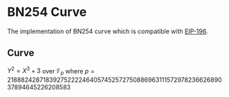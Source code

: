 # BN254 Curve
The implementation of BN254 curve which is compatible with [EIP-196](https://eips.ethereum.org/EIPS/eip-196).

## Curve

$Y^2=X^3+3$ over $\mathbb F_p$ where $p = 21888242871839275222246405745257275088696311157297823662689037894645226208583$

